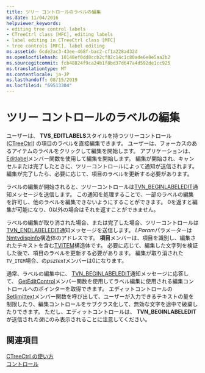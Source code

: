 ```yaml
---
title: ツリー コントロールのラベルの編集
ms.date: 11/04/2016
helpviewer_keywords:
- editing tree control labels
- CTreeCtrl class [MFC], editing labels
- label editing in CTreeCtrl class [MFC]
- tree controls [MFC], label editing
ms.assetid: 6cde2ac3-43ee-468f-bac2-cf1a228ad32d
ms.openlocfilehash: 10148ef0dd8ccb2cf82c14c1c80ade6e8e5aa2b2
ms.sourcegitcommit: fcb48824f9ca24b1f8bd37d647a4d592de1cc925
ms.translationtype: MT
ms.contentlocale: ja-JP
ms.lasthandoff: 08/15/2019
ms.locfileid: "69513304"
---
```

# <a name="tree-control-label-editing"></a>ツリー コントロールのラベルの編集

ユーザーは、 **TVS_EDITLABELS**スタイルを持つツリーコントロール ([CTreeCtrl](../mfc/reference/ctreectrl-class.md)) の項目のラベルを直接編集できます。 ユーザーは、フォーカスのあるアイテムのラベルをクリックして編集を開始します。 アプリケーションは、 [Editlabel](../mfc/reference/ctreectrl-class.md#editlabel)メンバー関数を使用して編集を開始します。 編集が開始され、キャンセルまたは完了したときに、ツリーコントロールによって通知が送信されます。 編集が完了したら、必要に応じて、項目のラベルを更新する必要があります。

ラベルの編集が開始されると、ツリーコントロールは[TVN_BEGINLABELEDIT](/windows/win32/Controls/tvn-beginlabeledit)通知メッセージを送信します。 この通知を処理することで、一部のラベルの編集を許可し、他のラベルを編集できないようにすることができます。 0を返すと編集が可能になり、0以外の場合はそれを返すことができません。

ラベルの編集が取り消された場合、または完了した場合、ツリーコントロールは[TVN_ENDLABELEDIT](/windows/win32/Controls/tvn-endlabeledit)通知メッセージを送信します。 *LParam*パラメーターは[Nmtvdispinfo](/windows/win32/api/commctrl/ns-commctrl-tvdispinfow)構造体のアドレスです。 **項目**メンバーは、項目を識別し、編集されたテキストを含む[TVITEM](/windows/win32/api/commctrl/ns-commctrl-tvitemw)構造体です。 必要に応じて、編集した文字列を検証した後で、項目のラベルを更新する必要があります。 編集が取り消された`TV_ITEM`場合、の*psztext*メンバーは0になります。

通常、ラベルの編集中に、 [TVN_BEGINLABELEDIT](/windows/win32/Controls/tvn-beginlabeledit)通知メッセージに応答して、 [GetEditControl](../mfc/reference/ctreectrl-class.md#geteditcontrol)メンバー関数を使用してラベル編集に使用される編集コントロールへのポインターを取得できます。 エディットコントロールの[Setlimittext](../mfc/reference/cedit-class.md#setlimittext)メンバー関数を呼び出して、ユーザーが入力できるテキストの量を制限したり、編集コントロールをサブクラス化して、無効な文字を途中で破棄したりできます。 ただし、エディットコントロールは、 **TVN_BEGINLABELEDIT**が送信され*た後*にのみ表示されることに注意してください。

## <a name="see-also"></a>関連項目

[CTreeCtrl の使い方](../mfc/using-ctreectrl.md)<br/>
[コントロール](../mfc/controls-mfc.md)
